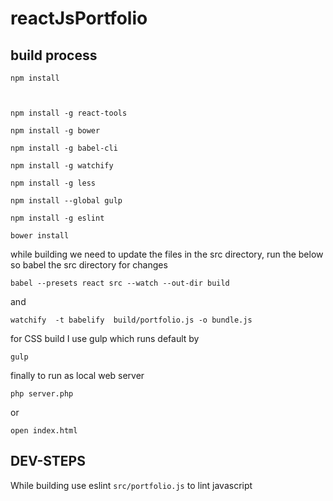 # reactJsPortfolio


## build process


```
npm install



npm install -g react-tools

npm install -g bower

npm install -g babel-cli

npm install -g watchify

npm install -g less

npm install --global gulp

npm install -g eslint

bower install
```

while building we need to update the files in the src directory, run the below so babel the src directory for changes

`babel --presets react src --watch --out-dir build`

and 

`watchify  -t babelify  build/portfolio.js -o bundle.js` 



for CSS build I use gulp which runs default by 

`
gulp
`



finally to run as local web server

`php server.php`

or

`open index.html`


## DEV-STEPS

While building use eslint `src/portfolio.js` to lint javascript